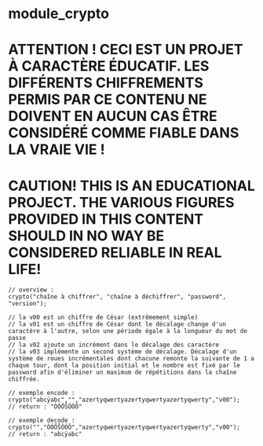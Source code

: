 # module_crypto

# **ATTENTION ! CECI EST UN PROJET À CARACTÈRE ÉDUCATIF. LES DIFFÉRENTS CHIFFREMENTS PERMIS PAR CE CONTENU NE DOIVENT EN AUCUN CAS ÊTRE CONSIDÉRÉ COMME FIABLE DANS LA VRAIE VIE !**

# **CAUTION! THIS IS AN EDUCATIONAL PROJECT. THE VARIOUS FIGURES PROVIDED IN THIS CONTENT SHOULD IN NO WAY BE CONSIDERED RELIABLE IN REAL LIFE!**

```JS
// overview :
crypto("chaîne à chiffrer", "chaîne à déchiffrer", "password", "version");

// la v00 est un chiffre de César (extrêmement simple)
// la v01 est un chiffre de César dont le décalage change d'un caractère à l'autre, selon une période égale à la longueur du mot de passe
// la v02 ajoute un incrément dans le décalage des caractère
// la v03 implémente un second système de décalage. Décalage d'un système de roues incrémentales dont chacune remonte la suivante de 1 a chaque tour, dont la position initial et le nombre est fixé par le password afin d'éliminer un maximum de répétitions dans la chaîne chiffrée.

// exemple encode :
crypto("abcÿabc","","azertyqwertyazertyqwertyazertyqwerty","v00");
// return : "ÒÓÔŠÒÓÔ"

// exemple decode :
crypto("","ÒÓÔŠÒÓÔ","azertyqwertyazertyqwertyazertyqwerty","v00");
// return : "abcÿabc"
 ```       
    